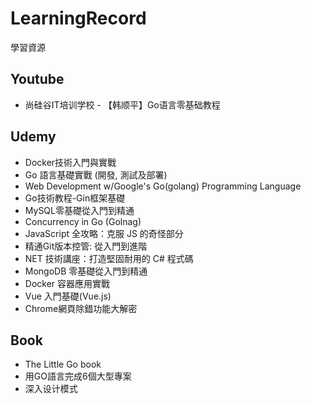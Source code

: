 # LearningRecord

學習資源

## Youtube

* 尚硅谷IT培训学校 - 【韩顺平】Go语言零基础教程

## Udemy

* Docker技術入門與實戰
* Go 語言基礎實戰 (開發, 測試及部署)
* Web Development w/Google's Go(golang) Programming Language
* Go技術教程-Gin框架基礎
* MySQL零基礎從入門到精通
* Concurrency in Go (Golnag)
* JavaScript 全攻略：克服 JS 的奇怪部分
* 精通Git版本控管: 從入門到進階
* NET 技術講座：打造堅固耐用的 C# 程式碼
* MongoDB 零基礎從入門到精通
* Docker 容器應用實戰
* Vue 入門基礎(Vue.js)
* Chrome網頁除錯功能大解密

## Book

* The Little Go book
* 用GO語言完成6個大型專案 
* 深入设计模式
